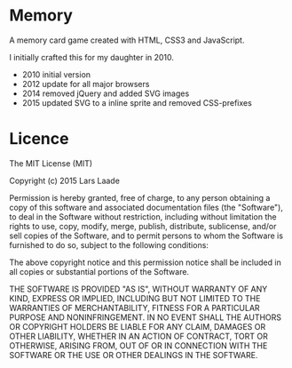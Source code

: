 Memory
======

A memory card game created with HTML, CSS3 and JavaScript.

I initially crafted this for my daughter in 2010.

- 2010 initial version
- 2012 update for all major browsers
- 2014 removed jQuery and added SVG images
- 2015 updated SVG to a inline sprite and removed CSS-prefixes

Licence
=======

The MIT License (MIT)

Copyright (c) 2015 Lars Laade

Permission is hereby granted, free of charge, to any person obtaining a copy of this software and associated documentation files (the "Software"), to deal in the Software without restriction, including without limitation the rights to use, copy, modify, merge, publish, distribute, sublicense, and/or sell copies of the Software, and to permit persons to whom the Software is furnished to do so, subject to the following conditions:

The above copyright notice and this permission notice shall be included in all copies or substantial portions of the Software.

THE SOFTWARE IS PROVIDED "AS IS", WITHOUT WARRANTY OF ANY KIND, EXPRESS OR IMPLIED, INCLUDING BUT NOT LIMITED TO THE WARRANTIES OF MERCHANTABILITY, FITNESS FOR A PARTICULAR PURPOSE AND NONINFRINGEMENT. IN NO EVENT SHALL THE AUTHORS OR COPYRIGHT HOLDERS BE LIABLE FOR ANY CLAIM, DAMAGES OR OTHER LIABILITY, WHETHER IN AN ACTION OF CONTRACT, TORT OR OTHERWISE, ARISING FROM, OUT OF OR IN CONNECTION WITH THE SOFTWARE OR THE USE OR OTHER DEALINGS IN THE SOFTWARE.
